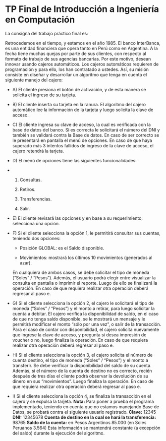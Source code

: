 # TP Final de Introducción a Ingeniería en Computación

La consigna del trabajo práctico final es:

Retrocedemos en el tiempo, y estamos en el año 1985. El banco InterBanca, es una entidad financiera que opera tanto en Perú como en Argentina. A la fecha tiene muchas quejas por parte de sus clientes, con respecto al formato de trabajo de sus agencias bancarias. Por este motivo, desean innovar usando cajeros automáticos. Los cajeros automáticos requieren de programación y para ello, los han contratado a ustedes. Así, su misión consiste en diseñar y desarrollar un algoritmo que tenga en cuenta el siguiente manejo del cajero:

- A) El cliente presiona el botón de activación, y de esta manera se solicita el ingreso de su tarjeta.

- B) El cliente inserta su tarjeta en la ranura. El algoritmo del cajero automático lee la información de la tarjeta y luego solicita la clave de acceso.

- C) El cliente ingresa su clave de acceso, la cual es verificada con la base de datos del banco. Si es correcta le solicitará el número del DNI y también se validará contra la Base de datos. En caso de ser correcto se le presentará en pantalla el menú de opciones. En caso de que haya superado más 3 intentos fallidos de ingreso de la clave de acceso, el cajero retendrá la tarjeta.

- D) El menú de opciones tiene las siguientes funcionalidades:

- 1. Consultas.
  
  2. Retiros.
  
  3. Transferencias.
  
  4. Salir.

- E) El cliente revisará las opciones y en base a su requerimiento, selecciona una opción.

- F) Si el cliente selecciona la opción 1, le permitirá consultar sus cuentas, teniendo dos opciones: 
  
  - Posición GLOBAL: es el Saldo disponible. 
  
  - Movimientos: mostrará los últimos 10 movimientos (generados al azar).
  
  En cualquiera de ambos casos, se debe solicitar el tipo de moneda (“Soles” / “Pesos”). Además, el usuario podrá elegir entre visualizar la consulta en pantalla o imprimir el reporte. Luego de ello se finalizará la operación. En caso de que requiera realizar otra operación deberá regresar al paso e.

- G) Si el cliente selecciona la opción 2, el cajero le solicitará el tipo de moneda (“Soles” / “Pesos”) y el monto a retirar, para luego solicitar la cuenta a debitar. El cajero verifica la disponibilidad de saldo, en el caso de que no tenga saldo disponible, se le mostrará un mensaje y le permitirá modificar el monto “sólo por una vez”, o salir de la transacción. Para el caso de contar con disponibilidad, el cajero solicita nuevamente que ingrese la clave de acceso, y pregunta si desea impresión de voucher o no, luego finaliza la operación. En caso de que requiera realizar otra operación deberá regresar al paso e.

- H) Si el cliente selecciona la opción 3, el cajero solicita el número de cuenta destino, el tipo de moneda (“Soles” / “Pesos”) y el monto a transferir. Se debe verificar la disponibilidad del saldo de su cuenta. Además, si el número de la cuenta de destino no es correcto, recién después de tres días el cliente podrá observar la devolución de su dinero en sus “movimientos”. Luego finaliza la operación. En caso de que requiera realizar otra operación deberá regresar al paso e.

- I) Si el cliente selecciona la opción 4, se finaliza la transacción en el cajero y se expulsa la tarjeta.
  **Nota:** Para poner a prueba el programa implementado, teniendo en cuenta que no estamos manejando Base de Datos, se probará contra el siguiente usuario registrado.
  **Clave:** 12345
  **DNI:** 12345678
  **Cuenta de destino en la cual se hará la transferencia:** 98765
  **Saldo de la cuenta:** en Pesos Argentinos 85.000 (en Soles Peruanos 3.564)
  Esta información se mantendrá constante (a excepción del saldo) durante la ejecución del algoritmo.
